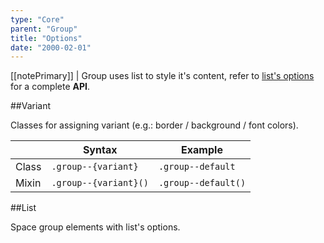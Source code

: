 ```yaml
---
type: "Core"
parent: "Group"
title: "Options"
date: "2000-02-01"
---
```


[[notePrimary]]
| Group uses list to style it's content, refer to [list's options](/core/list/option) for a complete **API**.

##Variant

Classes for assigning variant (e.g.: border / background / font colors).

<div class="table--scroll">

|                         | Syntax                                    | Example                       |
| ----------------------- | ----------------------------------------- | ----------------------------- |
| Class                   | `.group--{variant}`                        | `.group--default`             |
| Mixin                   | `.group--{variant}()`                      | `.group--default()`            |

</div>

<demo>
  <demovanilla src="inline/core/group/options-variant-line">
  </demovanilla>
</demo>

<demo>
  <demovanilla src="inline/core/group/options-variant-stack">
  </demovanilla>
</demo>

##List

Space group elements with list's options.

<demo>
  <demovanilla src="inline/core/group/options-list-line">
  </demovanilla>
</demo>

<demo>
  <demovanilla src="inline/core/group/options-list-stack">
  </demovanilla>
</demo>
